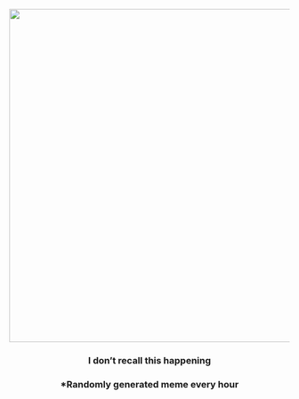 <p align="center">
        <img src="https://i.redd.it/qhl6e0s06x091.gif" width="600" height="600">
        </p>
        <h3 align="center">I don’t recall this happening</h3>
        <h3 align="center">*Randomly generated meme every hour</h3>
    